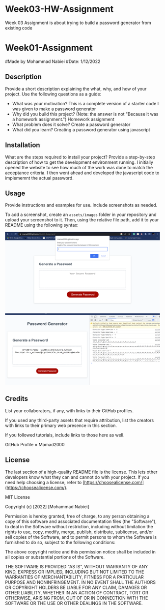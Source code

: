 # Week03-HW-Assignment
Week 03 Assignment is about trying to build a password generator from existing code
# Week01-Assignment



#Made by Mohammad Nabiei
#Date: 1/12/2022

## Description

Provide a short description explaining the what, why, and how of your project. Use the following questions as a guide:

- What was your motivation?
This is a complete version of a starter code I was given to make a password generator
- Why did you build this project? (Note: the answer is not "Because it was a homework assignment.")
Homework assignment
- What problem does it solve?
Create a password generator
- What did you learn?
Creating a password generator using javascript


## Installation

What are the steps required to install your project? Provide a step-by-step description of how to get the development environment running.
I initially opened the website to see how much of the work was done to match the acceptance criteria.
I then went ahead and developed the javascript code 
to implememnt the actual password.


## Usage

Provide instructions and examples for use. Include screenshots as needed.

To add a screenshot, create an `assets/images` folder in your repository and upload your screenshot to it. Then, using the relative file path, add it to your README using the following syntax:


![alt text](./assets/Screenshot.png)
![alt text](./assets/Screenshot_Of_Website_working.png)


## Credits

List your collaborators, if any, with links to their GitHub profiles.

If you used any third-party assets that require attribution, list the creators with links to their primary web presence in this section.

If you followed tutorials, include links to those here as well.

GitHub Profile = Mamad2000

## License

The last section of a high-quality README file is the license. This lets other developers know what they can and cannot do with your project. If you need help choosing a license, refer to [https://choosealicense.com/](https://choosealicense.com/).

MIT License

Copyright (c) [2022] [Mohammad Nabiei]

Permission is hereby granted, free of charge, to any person obtaining a copy
of this software and associated documentation files (the "Software"), to deal
in the Software without restriction, including without limitation the rights
to use, copy, modify, merge, publish, distribute, sublicense, and/or sell
copies of the Software, and to permit persons to whom the Software is
furnished to do so, subject to the following conditions:

The above copyright notice and this permission notice shall be included in all
copies or substantial portions of the Software.

THE SOFTWARE IS PROVIDED "AS IS", WITHOUT WARRANTY OF ANY KIND, EXPRESS OR
IMPLIED, INCLUDING BUT NOT LIMITED TO THE WARRANTIES OF MERCHANTABILITY,
FITNESS FOR A PARTICULAR PURPOSE AND NONINFRINGEMENT. IN NO EVENT SHALL THE
AUTHORS OR COPYRIGHT HOLDERS BE LIABLE FOR ANY CLAIM, DAMAGES OR OTHER
LIABILITY, WHETHER IN AN ACTION OF CONTRACT, TORT OR OTHERWISE, ARISING FROM,
OUT OF OR IN CONNECTION WITH THE SOFTWARE OR THE USE OR OTHER DEALINGS IN THE
SOFTWARE.
